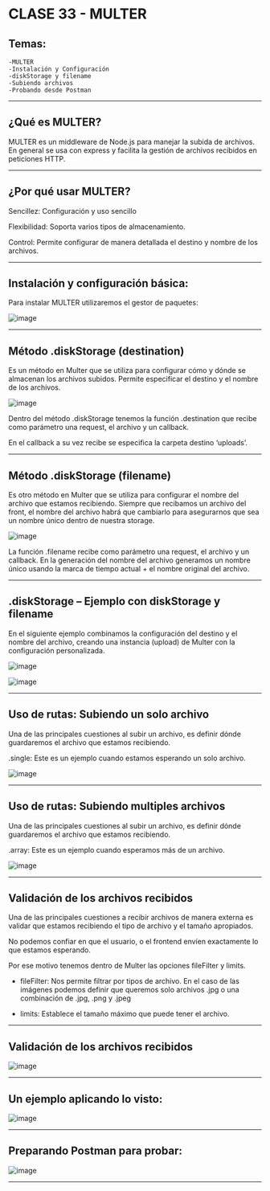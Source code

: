 # CLASE 33 - MULTER

## Temas:

```
-MULTER
-Instalación y Configuración
-diskStorage y filename
-Subiendo archivos
-Probando desde Postman
```

---

## ¿Qué es MULTER?

MULTER es un middleware de Node.js
para manejar la subida de archivos.
En general se usa con express y facilita la
gestión de archivos recibidos en
peticiones HTTP.

---

## ¿Por qué usar MULTER?

Sencillez: Configuración y uso sencillo

Flexibilidad: Soporta varios tipos de almacenamiento.

Control: Permite configurar de manera detallada el destino y
nombre de los archivos.

---

## Instalación y configuración básica:

Para instalar MULTER utilizaremos el gestor de paquetes:

![image](https://github.com/eugenia1984/node/assets/72580574/3b8ff1a2-738a-4f32-b617-f46804599043)

---

## Método .diskStorage (destination)

Es un método en Multer que se utiliza para configurar cómo y dónde se
almacenan los archivos subidos. Permite especificar el destino y el nombre de
los archivos.

![image](https://github.com/eugenia1984/node/assets/72580574/00c8f834-a468-4886-bfbf-36a55ccf8b2b)

Dentro del método .diskStorage tenemos la función .destination que recibe
como parámetro una request, el archivo y un callback.

En el callback a su vez recibe se especifica la carpeta destino ‘uploads’.

---

## Método .diskStorage (filename)

Es otro método en Multer que se utiliza para configurar el nombre del archivo
que estamos recibiendo. Siempre que recibamos un archivo del front, el nombre
del archivo habrá que cambiarlo para asegurarnos que sea un nombre único
dentro de nuestra storage.

![image](https://github.com/eugenia1984/node/assets/72580574/80410048-a4d8-442c-9aaa-32ce40b06a30)

La función .filename recibe como parámetro una request, el archivo y un callback.
En la generación del nombre del archivo generamos un nombre único usando la marca de
tiempo actual + el nombre original del archivo.

---

## .diskStorage – Ejemplo con diskStorage y filename

En el siguiente ejemplo combinamos la configuración del destino y el nombre
del archivo, creando una instancia (upload) de Multer con la configuración
personalizada.

![image](https://github.com/eugenia1984/node/assets/72580574/d701897d-76af-4dca-83fd-bc45f7496fa3)

![image](https://github.com/eugenia1984/node/assets/72580574/06c506ae-a10b-4ea8-b041-3ab3434a413f)

---

## Uso de rutas: Subiendo un solo archivo

Una de las principales cuestiones al subir un archivo, es definir dónde guardaremos el
archivo que estamos recibiendo.

.single: Este es un ejemplo cuando estamos esperando un solo archivo.

![image](https://github.com/eugenia1984/node/assets/72580574/bf63f6ba-3b0e-4713-9e75-591b2505726f)

---

## Uso de rutas: Subiendo multiples archivos

Una de las principales cuestiones al subir un archivo, es definir dónde guardaremos el
archivo que estamos recibiendo.

.array: Este es un ejemplo cuando esperamos más de un archivo.

![image](https://github.com/eugenia1984/node/assets/72580574/91702929-a354-4e2c-ade0-2ca9a67a1685)

---

## Validación de los archivos recibidos

Una de las principales cuestiones a recibir archivos de manera externa es validar
que estamos recibiendo el tipo de archivo y el tamaño apropiados.

No podemos confiar en que el usuario, o el frontend envíen exactamente lo que
estamos esperando.

Por ese motivo tenemos dentro de Multer las opciones fileFilter y limits.

- fileFilter: Nos permite filtrar por tipos de archivo. En el caso de las imágenes
podemos definir que queremos solo archivos .jpg o una combinación de .jpg,
.png y .jpeg

- limits: Establece el tamaño máximo que puede tener el archivo.

---

## Validación de los archivos recibidos

![image](https://github.com/eugenia1984/node/assets/72580574/7955d717-1a45-4f60-b09e-889876347703)

---

## Un ejemplo aplicando lo visto:

![image](https://github.com/eugenia1984/node/assets/72580574/2af8f4b4-8dd9-4952-8e7b-0f083161d679)

---

## Preparando Postman para probar:

![image](https://github.com/eugenia1984/node/assets/72580574/8b1391c2-3f1c-4cdd-9d43-296d2d0cfce7)

---
